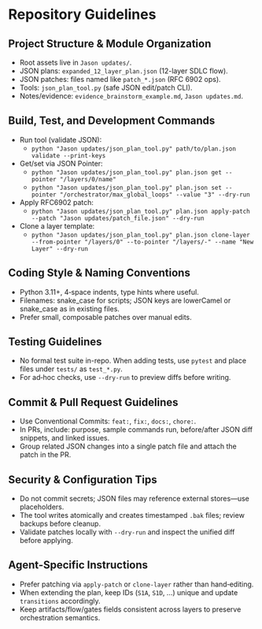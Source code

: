 # Repository Guidelines

## Project Structure & Module Organization
- Root assets live in `Jason updates/`.
- JSON plans: `expanded_12_layer_plan.json` (12-layer SDLC flow).
- JSON patches: files named like `patch_*.json` (RFC 6902 ops).
- Tools: `json_plan_tool.py` (safe JSON edit/patch CLI).
- Notes/evidence: `evidence_brainstorm_example.md`, `Jason updates.md`.

## Build, Test, and Development Commands
- Run tool (validate JSON):
  - `python "Jason updates/json_plan_tool.py" path/to/plan.json validate --print-keys`
- Get/set via JSON Pointer:
  - `python "Jason updates/json_plan_tool.py" plan.json get --pointer "/layers/0/name"`
  - `python "Jason updates/json_plan_tool.py" plan.json set --pointer "/orchestrator/max_global_loops" --value "3" --dry-run`
- Apply RFC6902 patch:
  - `python "Jason updates/json_plan_tool.py" plan.json apply-patch --patch "Jason updates/patch_file.json" --dry-run`
- Clone a layer template:
  - `python "Jason updates/json_plan_tool.py" plan.json clone-layer --from-pointer "/layers/0" --to-pointer "/layers/-" --name "New Layer" --dry-run`

## Coding Style & Naming Conventions
- Python 3.11+, 4‑space indents, type hints where useful.
- Filenames: snake_case for scripts; JSON keys are lowerCamel or snake_case as in existing files.
- Prefer small, composable patches over manual edits.

## Testing Guidelines
- No formal test suite in-repo. When adding tests, use `pytest` and place files under `tests/` as `test_*.py`.
- For ad‑hoc checks, use `--dry-run` to preview diffs before writing.

## Commit & Pull Request Guidelines
- Use Conventional Commits: `feat:`, `fix:`, `docs:`, `chore:`.
- In PRs, include: purpose, sample commands run, before/after JSON diff snippets, and linked issues.
- Group related JSON changes into a single patch file and attach the patch in the PR.

## Security & Configuration Tips
- Do not commit secrets; JSON files may reference external stores—use placeholders.
- The tool writes atomically and creates timestamped `.bak` files; review backups before cleanup.
- Validate patches locally with `--dry-run` and inspect the unified diff before applying.

## Agent-Specific Instructions
- Prefer patching via `apply-patch` or `clone-layer` rather than hand‑editing.
- When extending the plan, keep IDs (`S1A`, `S1D`, …) unique and update `transitions` accordingly.
- Keep artifacts/flow/gates fields consistent across layers to preserve orchestration semantics.

